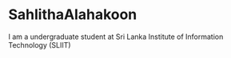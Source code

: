 # SahlithaAlahakoon
I am a undergraduate student at Sri Lanka Institute of Information Technology (SLIIT)

